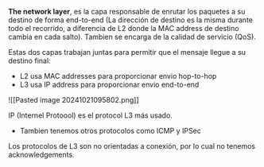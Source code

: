 **The network layer**, es la capa responsable de enrutar los paquetes a su destino de forma end-to-end (La dirección de destino es la misma durante todo el recorrido, a diferencia de L2 donde la MAC address de destino cambia en cada salto). Tambien se encarga de la calidad de servicio (QoS).

Estas dos capas trabajan juntas para permitir que el mensaje llegue a su destino final:
- L2 usa MAC addresses para proporcionar envio hop-to-hop
- L3 usa IP address para proporcionar envio end-to-end

![[Pasted image 20241021095802.png]]

IP (Internel Protoool) es el protocol L3 más usado.
- Tambien tenemos otros protocolos como ICMP y IPSec 

Los protocolos de L3 son no orientadas a conexión, por lo cual no tenemos acknowledgements.

